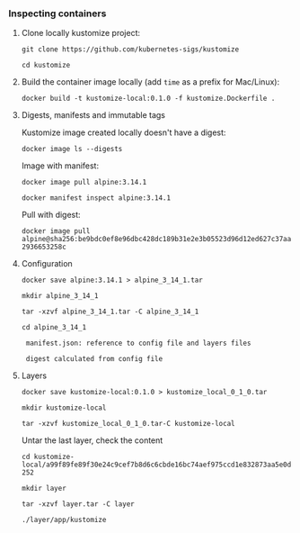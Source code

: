 ### Inspecting containers

1. Clone locally kustomize project:
   
   `git clone https://github.com/kubernetes-sigs/kustomize`

   `cd kustomize`

2. Build the container image locally (add `time` as a prefix for Mac/Linux):
   
   `docker build -t kustomize-local:0.1.0 -f kustomize.Dockerfile .`

3. Digests, manifests and immutable tags

    Kustomize image created locally doesn't have a digest:

    `docker image ls --digests`

    Image with manifest:
   
    `docker image pull alpine:3.14.1`

    `docker manifest inspect alpine:3.14.1`

    Pull with digest:

    `docker image pull alpine@sha256:be9bdc0ef8e96dbc428dc189b31e2e3b05523d96d12ed627c37aa2936653258c`

4. Configuration

    `docker save alpine:3.14.1 > alpine_3_14_1.tar`

    `mkdir alpine_3_14_1`

    `tar -xzvf alpine_3_14_1.tar -C alpine_3_14_1`

    `cd alpine_3_14_1`

        manifest.json: reference to config file and layers files

        digest calculated from config file

5. Layers

    `docker save kustomize-local:0.1.0 > kustomize_local_0_1_0.tar`
    
    `mkdir kustomize-local`

    `tar -xzvf kustomize_local_0_1_0.tar-C kustomize-local`

    Untar the last layer, check the content

    `cd kustomize-local/a99f89fe89f30e24c9cef7b8d6c6cbde16bc74aef975ccd1e832873aa5e0d252`

    `mkdir layer`

    `tar -xzvf layer.tar -C layer`

    `./layer/app/kustomize`
